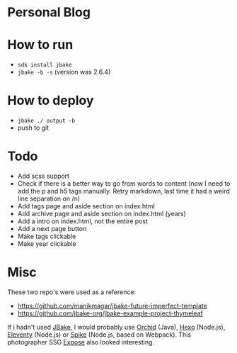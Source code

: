 Personal Blog
=============

# How to run
- `sdk install jbake`
- `jbake -b -s` (version was 2.6.4)

# How to deploy
- `jbake ./ output -b`
- push to git

# Todo
- Add scss support
- Check if there is a better way to go from words to content (now I need to add the p and h5 tags manually. Retry markdown, last time it had a weird line separation on /n)
- Add tags page and aside section on index.html
- Add archive page and aside section on index.html (years)
- Add a intro on index.html, not the entire post
- Add a next page button
- Make tags clickable
- Make year clickable

# Misc
These two repo's were used as a reference:
- https://github.com/manikmagar/jbake-future-imperfect-template
- https://github.com/jbake-org/jbake-example-project-thymeleaf

If i hadn't used [JBake](https://github.com/jbake-org/jbake),
I would probably use
[Orchid](https://github.com/JavaEden/Orchid) (Java),
[Hexo](https://github.com/hexojs/hexo) (Node.js),
[Eleventy](https://github.com/11ty/eleventy/) (Node.js) or
[Spike](https://github.com/static-dev/spike) (Node.js, based on Webpack).
This photographer SSG [Expose](https://github.com/Jack000/Expose) also looked interesting.
